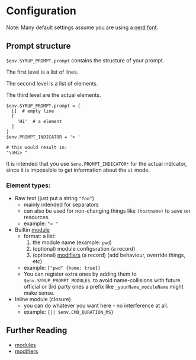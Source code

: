 # Configuration

Note: Many default settings assume you are using a [nerd font](https://www.nerdfonts.com).

## Prompt structure

`$env.SYRUP_PROMPT.prompt` contains the structure of your prompt.

The first level is a list of lines.

The second level is a list of elements.

The third level are the actual elements.

```nu
$env.SYRUP_PROMPT.prompt = [
  []  # empty line
  [
    'Hi'  # a element
  ]
]
$env.PROMPT_INDICATOR = '> '

# this would result in:
"\nHi> "
```

It is intended that you use `$env.PROMPT_INDICATOR*` for the actual indicator, since
it is impossible to get information about the `vi` mode.

### Element types:

* Raw text (just put a string `"foo"`)
  * mainly intended for separators
  * can also be used for non-changing things like `(hostname)` to save on resources.
  * example: `"> "`
* Builtin [module][modules]
  * format: a list:
    1. the module name (example: `pwd`)
    2. (optional) module configuration (a record)
    3. (optional) [modifiers][] (a record) (add behaviour, override things, etc)
  * example: `["pwd" {home: true}]`
  * You can register extra ones by adding them to `$env.SYRUP_PROMPT_MODULES`. to avoid name-collisions with future official or 3rd party ones a prefix like `_yourName_moduleName` might make sense.
* Inline module (closure)
  * you can do whatever you want here - no interference at all.
  * example: `{|| $env.CMD_DURATION_MS}`

## Further Reading

* [modules][]
* [modifiers][]

[modules]: ./modules/index.md
[modifiers]: ./modifiers.md
